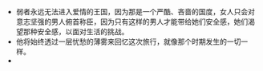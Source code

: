 - 弱者永远无法进入爱情的王国，因为那是一个严酷、吝啬的国度，女人只会对意志坚强的男人俯首称臣，因为只有这样的男人才能带给她们安全感，她们渴望那种安全感，以面对生活的挑战。
- 他将始终透过一层忧愁的薄雾来回忆这次旅行，就像那个时期发生的一切一样。
- 